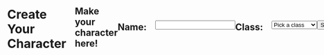 ```yaml
---
permalink: /charactercreation
---
```

<head>
    <style>
        .candle {
            max-width: 100%;
        }
        .charactercreation {
            display: flex;
            align-items: center;
        }
        .bigtitle {
            flex: 1;
            margin-right: 20px;
        }
        .mediumtitle {
            flex: 1;
            margin-right: 20px;
        }
        .smalltitle {
            flex: 1;
            margin-right: 20px;
        }
        #table {
            display: none;
        }
    </style>
</head>
<body class="charactercreation">
    <!-- Failure Screen -->
    <h1 class="bigtitle">Create Your Character</h1>
    <h2 class="middletitle">Make your character here!</h2>
    <!-- Section 1: Name and class drop down selection -->
    <h2 class="smalltitle">Name:</h2>
    <input type="text" name="name" id="name" required><br>
    <h2 class="smalltitle">Class:</h2>
    <select id="class" name="class" onchange="showinfo()">
        <option value="">Pick a class</option>
        <option value="Knight">Knight</option>
        <option value="Mage">Mage</option>
        <option value="Rogue">Rogue</option>
        <option value="Shield Bearer">Shield Bearer</option>
        <option value="Grand Wizard">Grand Wizard</option>
    </select>
    <!-- Display data and image -->
    <div id="classInfo">
        <h3 id="class-description" class="class-details"></h3>
        <div id="table" class="class-details">
            <table>
                <thead>
                <tr>
                    <th>Class</th>
                    <th>Health</th>
                    <th>Attack</th>
                    <th>Range</th>
                    <th>Movement</th>
                </tr>
                </thead>
                <tbody id="result">
                <!-- Generated data goes here -->
                </tbody>
            </table>
        </div>
    </div>
    <!-- Submit button -->
    <br>
    <button class="buttons" onclick="submitinfo()">Submit</button>
    <img class="candle" src="https://i.postimg.cc/wj2FYHpM/candle-removebg-preview.png">
    <script>
        const class_descriptions = {
            Knight: "You've selected the Knight class! Strong, loyal, and determined, this class features a balance between offense and defense.",
            Mage: "You've selected the Mage class! Intelligent and calm, this class features the ability to attack any space on the map at the cost of a lower health.",
            Rogue: "You've selected the Rogue class! Cunning and quick, this class features the ability to move multiple spaces at the cost of a lower health.",
            "Shield Bearer": "You've selected the Shield Bearer class! Sturdy and unwavering, this class features extra health.",
            "Grand Wizard": "You've selected the Grand Wizard class! This class is omnipotent, essentially unable to be beaten. Use this class for testing."
        }
        // Show info and fetch data to show it too
        function showinfo() {
            var selectedclass = document.getElementById("class").value;
            var table = document.getElementById("table");
            if (table) {
                table.style.display = "block";
            }
            // Fetch stuff
            // const url = "http://{{site.baseurl}}/api/classes/"; // revert back to 127.0.0.1:8086 for local
            const url = "http://127.0.0.1:8086/api/classes/";
            const options = {
                method: 'GET', // *GET, POST, PUT, DELETE, etc.
                mode: 'cors', // no-cors, *cors, same-origin
                cache: 'default', // *default, no-cache, reload, force-cache, only-if-cached
                credentials: 'include', // include, same-origin, omit
                headers: {
                    'Content-Type': 'application/json',
                },
            };
            const resultContainer = document.getElementById("result");
            fetch(url, options)
                // response is a RESTful "promise" on any successful fetch
                .then(response => {
                // check for response errors and display
                if (response.status !== 200) {
                    const errorMsg = 'Database response error: ' + response.status;
                    console.log(errorMsg);
                    const tr = document.createElement("tr");
                    const td = document.createElement("td");
                    td.innerHTML = errorMsg;
                    tr.appendChild(td);
                    resultContainer.appendChild(tr);
                    return;
                }
                // valid response will contain JSON data
                response.json().then(data => {
                    console.log(data);
                    const just_current_class = data.filter(obj => obj.classname === selectedclass);
                    console.log(just_current_class);
                    console.log(selectedclass);
                    for (const row of just_current_class) {
                        // tr and td build out for each row
                        const tr = document.createElement("tr");
                        const classname = document.createElement("td");
                        const health = document.createElement("td");
                        const attack = document.createElement("td");
                        const range = document.createElement("td");
                        const movement = document.createElement("td");
                        // data is specific to the API
                        classname.innerHTML = row.classname; 
                        health.innerHTML = row.health; 
                        attack.innerHTML = row.attack;
                        range.innerHTML = row.range;
                        movement.innerHTML = row.movement;
                        // this builds td's into tr
                        tr.appendChild(classname);
                        tr.appendChild(health);
                        tr.appendChild(attack);
                        tr.appendChild(range);
                        tr.appendChild(movement);
                        // Remove the old rows
                        resultContainer.innerHTML = '';
                        // Append the row to table
                        resultContainer.appendChild(tr);
                    }
                })
                // Show the description
                const classDetailContainer = document.getElementById("class-description");
                classDetailContainer.innerHTML = class_descriptions[selectedclass];
            })
            // Catch fetch errors
            .catch(err => {
                console.error(err);
                const tr = document.createElement("tr");
                const td = document.createElement("td");
                td.innerHTML = err + ": " + url;
                tr.appendChild(td);
                resultContainer.appendChild(tr);
            });
        };
        function submitinfo() {
            // const url = "http://{{site.baseurl}}/api/currentchar/"; // revert back to 127.0.0.1:8086 for local
            const url = "http://127.0.0.1:8086/api/currentchar/";
            // get class information from table (which should be updated with the get request)
            var table = document.getElementById("result");
            var row = table.getElementsByTagName("tr");
            var cells = row[0].getElementsByTagName("td");
            const body = {
                name: document.getElementById("name").value,
                classname: cells[0].innerText,
                health: cells[1].innerText,
                attack: cells[2].innerText,
                range: cells[3].innerText,
                movement: cells[4].innerText
            };
            const AuthOptions = {
                mode: 'cors', // no-cors, *cors, same-origin
                credentials: 'include', // include, same-origin, omit
                headers: {
                    'Content-Type': 'application/json',
                },
                method: 'PUT', // Override the method property
                cache: 'no-cache', // Set the cache property
                body: JSON.stringify(body)
            };
            // fetch the API
            fetch(url, AuthOptions)
            // response is a RESTful "promise" on any successful fetch
            .then(response => {
                // check for response errors and display
                if (response.status !== 200) {
                    // window.location.href = "{{site.baseurl}}/authorizationfail"; *update with link for error
                    return;
                }
                // valid response will contain JSON data
                response.json().then(data => {
                    window.location.href='{{site.baseurl}}/gamescreen'
                })
            })
            // catch fetch errors (ie ACCESS to server blocked)
            .catch(err => {
            console.log(err)
            });
        }
        window.submitinfo = submitinfo;
    </script>
</body>